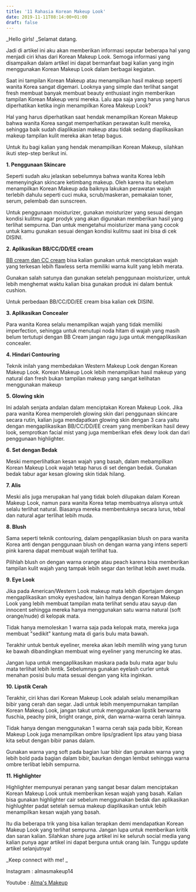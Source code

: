 ```yaml
---
title: '11 Rahasia Korean Makeup Look'
date: 2019-11-11T08:14:00+01:00
draft: false
---
```


_Hello girls! _Selamat datang.

  

Jadi di artikel ini aku akan memberikan informasi seputar beberapa hal yang menjadi ciri khas dari Korean Makeup Look. Semoga informasi yang disampaikan dalam artikel ini dapat bermanfaat bagi kalian yang ingin menggunakan Korean Makeup Look dalam berbagai kegiatan. 

  

Saat ini tampilan Korean Makeup atau menampilkan hasil makeup seperti wanita Korea sangat digemari. Looknya yang simple dan terlihat sangat fresh membuat banyak membuat beauty enthusiast ingin memberikan tampilan Korean Makeup versi mereka. Lalu apa saja yang harus yang harus diperhatikan ketika ingin menampilkan Korea Makeup Look?

  

Hal yang harus diperhatikan saat hendak menampilkan Korean Makeup bahwa wanita Korea sangat memperhatikan perawatan kulit mereka, sehingga baik sudah diaplikasian makeup atau tidak sedang diaplikasikan makeup tampilan kulit mereka akan tetap bagus.

  

Untuk itu bagi kalian yang hendak menampilkan Korean Makeup, silahkan ikuti step-step berikut ini.

**1\. Penggunaan Skincare**

Seperti sudah aku jelaskan sebelumnya bahwa wanita Korea lebih memenyingkan skincare ketimbang makeup. Oleh karena itu sebelum menampilkan Korean Makeup ada baiknya lakukan perawatan wajah terlebih dahulu seperti cuci muka, scrub/maskeran, pemakaian toner, serum, pelembab dan sunscreen.

  

Untuk penggunaan moisturizer, gunakan moisturizer yang sesuai dengan kondisi kulitmu agar prodyk yang akan digunakan memberikan hasil yang terlihat sempurna. Dan untuk mengetahui moisturizer mana yang cocok untuk kamu gunakan sesuai dengan kondisi kulitmu saat ini bisa di cek DISINI.

  

**2\. Aplikasikan BB/CC/DD/EE cream**

[BB cream dan CC cream](https://www.cosmopolitan.co.id/article/read/3/2015/6181/5-info-tentang-bb-dan-cc-cream) bisa kalian gunakan untuk menciptakan wajah yang terkesan lebih flawless serta memiliki warna kulit yang lebih merata.

  

Gunakan salah satunya dan gunakan setelah penggunaan moisturizer, untuk lebih menghemat waktu kalian bisa gunakan produk ini dalam bentuk cushion.

  

Untuk perbedaan BB/CC/DD/EE cream bisa kalian cek DISINI.

**3\. Aplikasikan Concealer**

Para wanita Korea selalu menampilkan wajah yang tidak memiliki imperfection, sehingga untuk menutupi noda hitam di wajah yang masih belum tertutupi dengan BB Cream jangan ragu juga untuk mengaplikasikan concealer.

  

**4\. Hindari Contouring**

Teknik inilah yang membedakan Western Makeup Look dengan Korean Makeup Look. Korean Makeup Look lebih menampilkan hasil makeup yang natural dan fresh bukan tampilan makeup yang sangat kelihatan menggunakan makeup

**5\. Glowing skin**

Ini adalah senjata andalan dalam menciptakan Korean Makeup Look. Jika para wanita Korea memperoleh glowing skin dari penggunaan skincare secara rutin, kalian juga mendapatkan glowing skin dengan 3 cara yaitu dengan mengaplikasikan BB/CC/DD/EE cream yang memberikan hasil dewy look, semprotkan facial mist yang juga memberikan efek dewy look dan dari penggunaan highlighter.

  

**6\. Set dengan Bedak**

Meski memperlihatkan kesan wajah yang basah, dalam mebampilkan Korean Makeup Look wajah tetap harus di set dengan bedak. Gunakan bedak tabur agar kesan glowing skin tidak hilang.

**7\. Alis**

Meski alis juga merupakan hal yang tidak boleh dilupakan dalam Korean Makeup Look, namun para wanita Korea tetap membuatnya alisnya untuk selalu terlihat natural. Biasanya mereka membentuknya secara lurus, tebal dan natural agar terlihat lebih muda.

  

**8\. Blush**

Sama seperti teknik contouring, dalam pengaplikasian blush on para wanita Korea anti dengan penggunaan blush on dengan warna yang intens seperti pink karena dapat membuat wajah terlihat tua.

  

Pilihlah blush on dengan warna orange atau peach karena bisa memberikan tampilan kulit wajah yang tampak lebih segar dan terlihat lebih awet muda.

**9\. Eye Look**

Jika pada American/Western Look makeup mata lebih dipertajam dengan mengaplikasikan smoky eyeshadow, lain halnya dengan Korean Makeup Look yang lebih membuat tampilan mata terlihat sendu atau sayup dan innocent sehingga mereka hanya menggunakan satu warna natural (soft orange/nude) di kelopak mata.

  

Tidak hanya memoleskan 1 warna saja pada kelopak mata, mereka juga membuat "sedikit" kantung mata di garis bulu mata bawah. 

  

Terakhir untuk bentuk eyeliner, mereka akan lebih memilih wing yang turun ke bawah dibandingkan membuat wing eyeliner yang meruncing ke atas.

  

Jangan lupa untuk mengaplikasikan maskara pada bulu mata agar bulu mata terlihat lebih lentik. Sebelumnya gunakan eyelash curler untuk menahan posisi bulu mata sesuai dengan yang kita inginkan.

  

**10\. Lipstik Cerah**

Terakhir, ciri khas dari Korean Makeup Look adalah selalu menampilkan bibir yang cerah dan segar. Jadi untuk lebih menyempurnakan tampilan Korean Makeup Look, jangan takut untuk menggunakan lipstik berwarna fuschia, peachy pink, bright orange, pink, dan warna-warna cerah lainnya.

  

Tidak hanya dengan menggunakan 1 warna cerah saja pada bibir, Korean Makeup Look juga menampilkan ombre lips/gradient lips atau yang biasa kita sebut dengan bibir panas dalam.

  

Gunakan warna yang soft pada bagian luar bibir dan gunakan warna yang lebih bold pada bagian dalam bibir, baurkan dengan lembut sehingga warna ombre terlibat lebih sempurna.

  

**11\. Highlighter**

Highlighter mempunyai peranan yang sangat besar dalam menciptakan Korean Makeup Look untuk memberikan kesan wajah yang basah. Kalian bisa gunakan highlighter cair sebelum menggunakan bedak dan aplikasikan highlughter padat setelah semua makeup diaplikasikan untuk lebih menampilkan kesan wajah yang basah.

  

Itu dia beberapa trik yang bisa kalian terapkan demi mendapatkan Korean Makeup Look yang terlihat sempurna. Jangan lupa untuk memberikan kritik dan saran kalian. Silahkan share juga artikel ini ke seluruh social media yang kalian punya agar artikel ini dapat berguna untuk orang lain. Tunggu update artikel selanjutnya!

  

_Keep connect with me! _

Instagram : almasmakeup14

Youtube : [Alma's Makeup](https://www.youtube.com/channel/UCZDX4HI9Sc6rRK9En5aoVmQ)